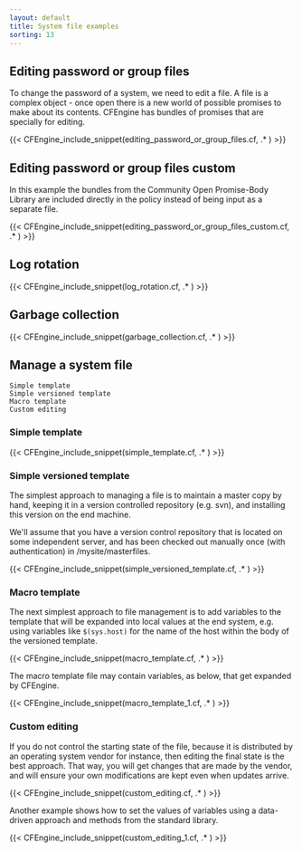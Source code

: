 ```yaml
---
layout: default
title: System file examples
sorting: 13
---
```


## Editing password or group files

To change the password of a system, we need to edit a file. A file is a complex object - once open there is a new world of possible promises to make about its contents. CFEngine has bundles of promises that are specially for editing.

{{< CFEngine_include_snippet(editing_password_or_group_files.cf, .* ) >}}

## Editing password or group files custom

In this example the bundles from the Community Open Promise-Body Library are included directly in the policy instead of being input as a separate file.

{{< CFEngine_include_snippet(editing_password_or_group_files_custom.cf, .* ) >}}

## Log rotation

{{< CFEngine_include_snippet(log_rotation.cf, .* ) >}}

## Garbage collection

{{< CFEngine_include_snippet(garbage_collection.cf, .* ) >}}

## Manage a system file

    Simple template
    Simple versioned template
    Macro template
    Custom editing

### Simple template

{{< CFEngine_include_snippet(simple_template.cf, .* ) >}}

### Simple versioned template

The simplest approach to managing a file is to maintain a master copy by hand, keeping it in a version controlled repository (e.g. svn), and installing this version on the end machine.

We'll assume that you have a version control repository that is located on some independent server, and has been checked out manually once (with authentication) in /mysite/masterfiles.

{{< CFEngine_include_snippet(simple_versioned_template.cf, .* ) >}}

### Macro template

The next simplest approach to file management is to add variables to the template that will be expanded into local values at the end system, e.g. using variables like `$(sys.host)` for the name of the host within the body of the versioned template.

{{< CFEngine_include_snippet(macro_template.cf, .* ) >}}

The macro template file may contain variables, as below, that get expanded by CFEngine.

{{< CFEngine_include_snippet(macro_template_1.cf, .* ) >}}

### Custom editing

If you do not control the starting state of the file, because it is distributed by an operating system vendor for instance, then editing the final state is the best approach. That way, you will get changes that are made by the vendor, and will ensure your own modifications are kept even when updates arrive.

{{< CFEngine_include_snippet(custom_editing.cf, .* ) >}}

Another example shows how to set the values of variables using a data-driven approach and methods from the standard library.

{{< CFEngine_include_snippet(custom_editing_1.cf, .* ) >}}
